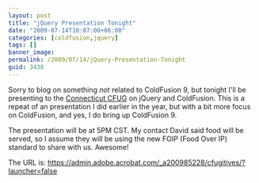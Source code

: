 ```yaml
---
layout: post
title: "jQuery Presentation Tonight"
date: "2009-07-14T10:07:00+06:00"
categories: [coldfusion,jquery]
tags: []
banner_image: 
permalink: /2009/07/14/jQuery-Presentation-Tonight
guid: 3438
---
```


Sorry to blog on something <i>not</i> related to ColdFusion 9, but tonight I'll be presenting to the <a href="http://www.cfugitives.com/">Connecticut CFUG</a> on jQuery and ColdFusion. This is a repeat of an presentation I did earlier in the year, but with a bit more focus on ColdFusion, and yes, I do bring up ColdFusion 9. 

The presentation will be at 5PM CST. My contact David said food will be served, so I assume they will be using the new FOIP (Food Over IP) standard to share with us. Awesome!

The URL is: <a href="https://admin.adobe.acrobat.com/_a200985228/cfugitives/?launcher=false">https://admin.adobe.acrobat.com/_a200985228/cfugitives/?launcher=false</a>